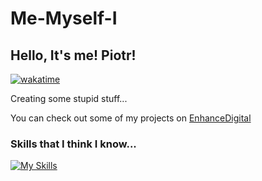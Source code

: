 # Me-Myself-I
## Hello, It's me! Piotr!

[![wakatime](https://wakatime.com/badge/user/d59f36a5-e521-4384-8006-50557ff1b7d8.svg)](https://wakatime.com/@PiotrPoplawski)

Creating some stupid stuff...</p>
You can check out some of my projects on <a href="https://enhancedigital.nl">EnhanceDigital</a>

### Skills that I think I know...
[![My Skills](https://skillicons.dev/icons?i=laravel,php,js,react,html,tailwindcss,css,mysql,postgres,phpstorm,vscode&theme=dark)](https://skillicons.dev)
